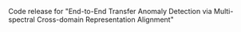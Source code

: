 
Code release for "End-to-End Transfer Anomaly Detection via Multi-spectral Cross-domain Representation Alignment"
